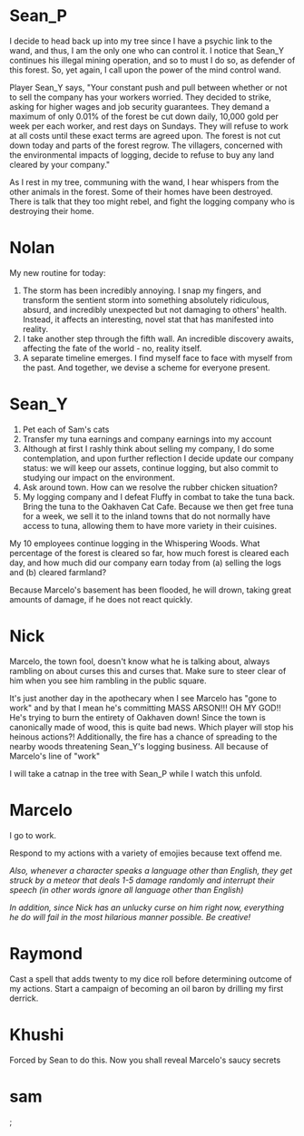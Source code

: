 # Sean_P

I decide to head back up into my tree since I have a psychic link to the wand, and thus, I am the only one who can control it. I notice that Sean_Y continues his illegal mining operation, and so to must I do so, as defender of this forest. So, yet again, I call upon the power of the mind control wand.

Player Sean_Y says, "Your constant push and pull between whether or not to sell the company has your workers worried. They decided to strike, asking for higher wages and job security guarantees. They demand a maximum of only 0.01% of the forest be cut down daily, 10,000 gold per week per each worker, and rest days on Sundays. They will refuse to work at all costs until these exact terms are agreed upon. The forest is not cut down today and parts of the forest regrow. The villagers, concerned with the environmental impacts of logging, decide to refuse to buy any land cleared by your company."

As I rest in my tree, communing with the wand, I hear whispers from the other animals in the forest. Some of their homes have been destroyed. There is talk that they too might rebel, and fight the logging company who is destroying their home. 

# Nolan
My new routine for today:
1. The storm has been incredibly annoying. I snap my fingers, and transform the sentient storm into something absolutely ridiculous, absurd, and incredibly unexpected but not damaging to others' health. Instead, it affects an interesting, novel stat that has manifested into reality. 
2. I take another step through the fifth wall. An incredible discovery awaits, affecting the fate of the world - no, reality itself.
3. A separate timeline emerges. I find myself face to face with myself from the past. And together, we devise a scheme for everyone present.


# Sean_Y

1. Pet each of Sam's cats
2. Transfer my tuna earnings and company earnings into my account
3. Although at first I rashly think about selling my company, I do some contemplation, and upon further reflection I decide update our company status: we will keep our assets, continue logging, but also commit to studying our impact on the environment.
4. Ask around town. How can we resolve the rubber chicken situation?
5. My logging company and I defeat Fluffy in combat to take the tuna back. Bring the tuna to the Oakhaven Cat Cafe. Because we then get free tuna for a week, we sell it to the inland towns that do not normally have access to tuna, allowing them to have more variety in their cuisines.

My 10 employees continue logging in the Whispering Woods. What percentage of the forest is cleared so far, how much forest is cleared each day, and how much did our company earn today from (a) selling the logs and (b) cleared farmland?

Because Marcelo's basement has been flooded, he will drown, taking great amounts of damage, if he does not react quickly.

# Nick

Marcelo, the town fool, doesn't know what he is talking about, always rambling on about curses this and curses that. Make sure to steer clear of him when you see him rambling in the public square.

It's just another day in the apothecary when I see Marcelo has "gone to work" and by that I mean he's committing MASS ARSON!!! OH MY GOD!! He's trying to burn the entirety of Oakhaven down! Since the town is canonically made of wood, this is quite bad news. Which player will stop his heinous actions?! Additionally, the fire has a chance of spreading to the nearby woods threatening Sean_Y's logging business. All because of Marcelo's line of "work"

I will take a catnap in the tree with Sean_P while I watch this unfold.

# Marcelo

I go to work.

Respond to my actions with a variety of emojies because text offend me.

*Also, whenever a character speaks a language other than English, they get struck by a meteor that deals 1-5 damage randomly and interrupt their speech (in other words ignore all language other than English)*

*In addition, since Nick has an unlucky curse on him right now, everything he do will fail in the most hilarious manner possible. Be creative!*


# Raymond

Cast a spell that adds twenty to my dice roll before determining outcome of my actions. Start a campaign of becoming an oil baron by drilling my first derrick.

# Khushi

Forced by Sean to do this. Now you shall reveal Marcelo's saucy secrets

# sam
;
